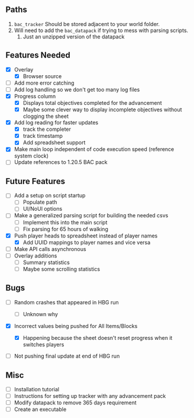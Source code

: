 ## Paths
1. `bac_tracker` Should be stored adjacent to your world folder.
2. Will need to add the `bac_datapack` if trying to mess with parsing scripts.
   1. Just an unzipped version of the datapack
   


## Features Needed
 - [x] Overlay
   - [x] Browser source
 - [ ] Add more error catching
 - [ ] Add log handling so we don't get too many log files
 - [x] Progress column
   - [x] Displays total objectives completed for the advancement
   - [x] Maybe some clever way to display incomplete objectives without clogging the sheet
 - [x] Add log reading for faster updates
   - [x] track the completer
   - [x] track timestamp
   - [x] Add spreadsheet support
 - [x] Make main loop independent of code execution speed (reference system clock)
 - [ ] Update references to 1.20.5 BAC pack

## Future Features
 - [ ] Add a setup on script startup
   - [ ] Populate path
   - [ ] UI/NoUI options
 - [ ] Make a generalized parsing script for building the needed csvs
   - [ ] Implement this into the main script
   - [ ] Fix parsing for 65 hours of walking
 - [x] Push player heads to spreadsheet instead of player names
   - [x] Add UUID mappings to player names and vice versa
 - [ ] Make API calls asynchronous
 - [ ] Overlay additions
     - [ ] Summary statistics
     - [ ] Maybe some scrolling statistics

## Bugs
 - [ ] Random crashes that appeared in HBG run
   - [ ] Unknown why
 - [x] Incorrect values being pushed for All Items/Blocks
   - [x] Happening because the sheet doesn't reset progress when it switches players
 - [ ] Not pushing final update at end of HBG run


## Misc
 - [ ] Installation tutorial
 - [ ] Instructions for setting up tracker with any advancement pack
 - [ ] Modify datapack to remove 365 days requirement
 - [ ] Create an executable